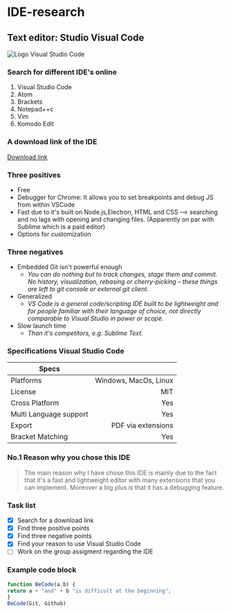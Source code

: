 # IDE-research

## Text editor: Studio Visual Code

![Logo Visual Studio Code](https://cdn-images-1.medium.com/max/1200/1*4pcAVkaZOTLrcUV9dio3oA.png)
### Search for different IDE's online

1. Visual Studio Code
2. Atom
3. Brackets
4. Notepad++c
5. Vim
6. Komodo Edit

### A download link of the IDE

[Download link](https://code.visualstudio.com)

### Three positives
* Free
* Debugger for Chrome: It allows you to set breakpoints and debug JS from within VSCode
* Fast due to it's built on Node.js,Electron, HTML and CSS --> searching and no lags with 
opening and changing files. (Apparently on par with Sublime which is a paid editor)
* Options for customization
### Three negatives
* Embedded Git isn't powerful enough
  * _You can do nothing but to track changes, stage them and commit. No history, visualization, rebasing or cherry-picking – these things are left to git console or external git client._
* Generalized
  * _VS Code is a general code/scripting IDE built to be lightweight and for people familiar with their language of choice, not directly comparable to Visual Studio in power or scope._
* Slow launch time
  * _Than it's competitors, e.g. Sublime Text._
### Specifications Visual Studio Code

| Specs      	|			|
| ------------- | -----:|
| Platforms     | Windows, MacOs, Linux |
| License	| MIT 			|
| Cross Platform| Yes 			|
| Multi Language support   | Yes 	|
| Export	| PDF via extensions	|
| Bracket Matching | Yes 		|

### No.1 Reason why you chose this IDE

>The main reason why I have chose this IDE is mainly due to the fact that it's a fast and 
lightweight editor with many extensions that you can implement. Moreover a big plus is that it has a debugging feature.

### Task list

- [x] Search for a download link
- [x] Find three positive points
- [x] Find three negative points
- [x] Find your reason to use Visual Studio Code
- [ ] Work on the group assigment regarding the IDE

### Example code block
```javascript 
function BeCode(a,b) {
return a + "and" + b "is difficult at the beginning";
}
BeCode(Git, Github)

